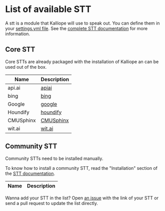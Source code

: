 # List of available STT

A stt is a module that Kalliope will use to speak out. You can define them in your [settings.yml file](settings.md). 
See the [complete STT documentation](stt.md) for more information.

## Core STT
Core STTs are already packaged with the installation of Kalliope an can be used out of the box.

| Name      | Description                                      |
|-----------|--------------------------------------------------|
| api.ai    | [apiai](../kalliope/stt/apiai/README.md)         |
| bing      | [bing](../kalliope/stt/bing/README.md)           |
| Google    | [google](../kalliope/stt/google/README.md)       |
| Houndify  | [houndify](../kalliope/stt/houndify/README.md)   |
| CMUSphinx | [CMUSphinx](../kalliope/stt/cmusphinx/README.md) |
| wit.ai    | [wit.ai](../kalliope/stt/wit/README.md)          |


## Community STT
Community STTs need to be installed manually.

To know how to install a community STT, read the "Installation" section of the [STT documentation](stt.md).

| Name     | Description                                    |
|----------|------------------------------------------------|

Wanna add your STT in the list? Open [an issue](../../issues) with the link of your STT or send a pull request to update the list directly.


